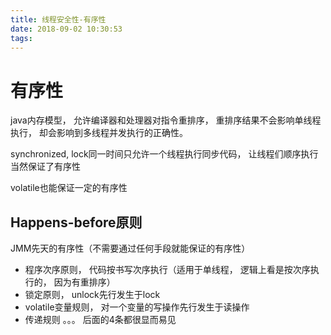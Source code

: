 ```yaml
---
title: 线程安全性-有序性
date: 2018-09-02 10:30:53
tags:
---
```


# 有序性

java内存模型， 允许编译器和处理器对指令重排序， 重排序结果不会影响单线程执行， 却会影响到多线程并发执行的正确性。

synchronized, lock同一时间只允许一个线程执行同步代码， 让线程们顺序执行当然保证了有序性

volatile也能保证一定的有序性


## Happens-before原则

JMM先天的有序性（不需要通过任何手段就能保证的有序性）
 * 程序次序原则， 代码按书写次序执行（适用于单线程， 逻辑上看是按次序执行的， 因为有重排序）
 * 锁定原则， unlock先行发生于lock
 * volatile变量规则， 对一个变量的写操作先行发生于读操作
 * 传递规则
 。。。 
 后面的4条都很显而易见